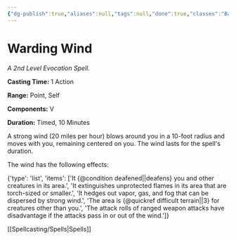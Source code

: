 ```yaml
---
{"dg-publish":true,"aliases":null,"tags":null,"done":true,"classes":"Bard, Druid, Sorcerer, Wizard,","spellLevel":2,"school":"Evocation","source":"XGE","permalink":"/spells/warding-wind/","dgHomeLink":false,"dgPassFrontmatter":true}
---
```


# Warding Wind
*A 2nd Level Evocation Spell.*

**Casting Time:** 1 Action

**Range:** Point, Self

**Components:** V 

**Duration:** Timed, 10 Minutes

A strong wind (20 miles per hour) blows around you in a 10-foot radius and moves with you, remaining centered on you. The wind lasts for the spell's duration.



The wind has the following effects:



{'type': 'list', 'items': ['It {@condition deafened||deafens} you and other creatures in its area.', 'It extinguishes unprotected flames in its area that are torch-sized or smaller.', 'It hedges out vapor, gas, and fog that can be dispersed by strong wind.', 'The area is {@quickref difficult terrain||3} for creatures other than you.', 'The attack rolls of ranged weapon attacks have disadvantage if the attacks pass in or out of the wind.']}

[[Spellcasting/Spells|Spells]]